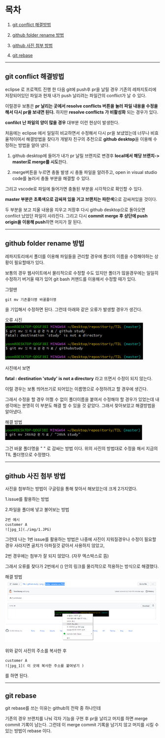 # 목차

1. [git conflict 해결방법](#git-conflict-해결방법)

2. [github folder rename 방법](#github-folder-rename-방법)

3. [github 사진 첨부 방법](#github-사진-첨부-방법)

4. [git rebase](#git-rebase)

---

## git conflict 해결방법 

eclipse 로 프로젝트 진행 한 다음 git에 push후 pr을 날릴 경우 기존의 레파지토리에 저장되어있던 파일과 현재 내가 push 날리려는 파일간의 conflict가 날 수 있다.

이럴경우 보통은 <b>pr 날리는 곳에서 resolve conflicts 버튼을 눌러 파일 내용을 수정을 해서 다시 pr을 보내면 된다.</b> 하지만 <b>resolve conflicts 가 비활성화</b> 되는 경우가 있다.

<b>confilct 난 파일의 양이 많을 경우</b> 대부분 이런 현상이 발생한다.

처음에는 eclipse 에서 일일히 비교하면서 수정해서 다시 pr을 보냈었는데 너무나 비효율적이여서 해결방법을 찾다가 개발자 친구의 추천으로 <b>github desktop</b>을 이용해 수정하는 방법을 알아 냈다.

1. github desktop에 들어가 내가 pr 날릴 브랜치로 변경후 <b>local에서 해당 브랜치-> master로 merge를 시도</b>한다.

2. merge버튼을 누르면 충돌 발생 시 충돌 파일을 알려주고, open in visual studio code를 눌러서 충돌 부분을 해결할 수 있다.

그리고 vscode로 파일에 들어가면 충돌된 부분을 시각적으로 확인할 수 있다.

<b>master 부분은 초록색으로 감싸져 있을 거고 브랜치는 파란색</b>으로 감싸져있을 것이다.

두 부분을 보고 지울 내용을 지우고 저장후 다시 github desktop으로 돌아오면 confilct 났었던 파일이 사라진다. 그리고 다시 <b>commit merge 후 상단에 push origin을 이용해 push</b>하면 머지가 잘 된다.

-------------

## github folder rename 방법

레파지토리에서 폴더를 이용해 파일들을 관리할 경우에 폴더의 이름을 수정해야하는 상황이 필요할때가 있다.

보통의 경우 웹사이트에서 물리적으로 수정할 수도 있지만 폴더가 많을경우에는 일일히 수정하기 버거울 때가 있어 git bash 커맨드를 이용해서 수정할 때가 있다.

그럴땐

~~~
git mv 기존폴더명 바꿀폴더명
~~~

을 기입해서 수정하면 된다. 그런데 아래와 같은 오류가 발생할 경우가 생긴다.

오류 사진<br>
![rename ex2.PNG](https://github.com/YoonSeung/TIL/blob/master/github%20study/png/rename%20ex2.PNG?raw=true)

사진에서 보면

<b>fatal : destination 'study' is not a directory</b> 라고 뜨면서 수정이 되지 않는다.

이럴 경우는 보통 띄어쓰기로 되어있는 이름명으로 수정하려고 할 경우에 생긴다.

그래서 수정을 할 경우 어쩔 수 없이 폴더이름을 붙여서 수정해야 할 경우가 있었는데 내 생각에는 분명히 이 부분도 해결 할 수 있을 것 같았다. 그래서 찾아보았고 해결방법을 알아냈다.

해결 방법<br>
![folder rename ex.PNG](https://github.com/YoonSeung/TIL/blob/master/github%20study/png/folder%20rename%20ex.PNG?raw=true)

그건 바꿀 폴더명을 " " 로 감싸는 방법 이다. 위의 사진의 방법대로 수정을 해서 지금의 TIL 폴더명으로 수정했다. 

---

## github 사진 첨부 방법
사진을 첨부하는 방법이 구글링을 통해 찾아서 해보았는데 크게 2가지였다.

1.issue를 활용하는 방법 

2.파일을 폴더에 넣고 불어보는 방법


~~~
2번 예시
customer A
![jpg_1](./img/1.JPG)
~~~

그런데 나는 1번 issue를 활용하는 방법은 나중에 사진이 지워질경우나 수정이 필요할 경우 사라지면 골치가 아파질것 같아서 사용하지 않았고,

2번 경우에는 첨부가 잘 되지 않았다. (자꾸 엑스박스로 뜸)

그래서 오류를 찾다가 2번에서 () 안의 링크를 물리적으로 적용하는 방식으로 해결했다.

해결 방법<br>
![img add ex.png](https://github.com/YoonSeung/TIL/blob/master/github%20study/png/img%20add%20ex.png?raw=true)

위와 같이 사진의 주소를 복사한 후 

~~~
customer A
![jpg_1]( 이 곳에 복사한 주소를 붙여넣기 )
~~~

를 하면 된다.

---

## git rebase

git rebase를 쓰는 이유는 github의 전략 중 하나인데 

기존의 경우 브랜치를 나눠 각자 기능을 구현 후 pr을 날리고 머지를 하면 merge commit 기록이 남는다. 그런데 이 merge commit 기록을 남기지 않고 머지를 시킬 수 있는 방법이 rebase 이다.

